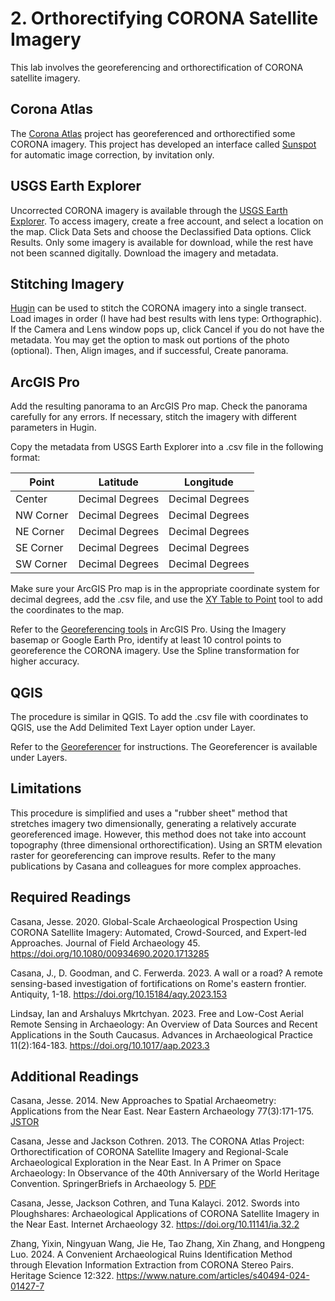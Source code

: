 # 2. Orthorectifying CORONA Satellite Imagery

This lab involves the georeferencing and orthorectification of CORONA satellite imagery.

## Corona Atlas

The [Corona Atlas](https://corona.cast.uark.edu/) project has georeferenced and orthorectified some CORONA imagery. This project has developed an interface called [Sunspot](https://sunspot.cast.uark.edu/home/login) for automatic image correction, by invitation only.

## USGS Earth Explorer

Uncorrected CORONA imagery is available through the [USGS Earth Explorer](https://earthexplorer.usgs.gov/). To access imagery, create a free account, and select a location on the map. Click Data Sets and choose the Declassified Data options. Click Results. Only some imagery is available for download, while the rest have not been scanned digitally. Download the imagery and metadata.

## Stitching Imagery

[Hugin](https://hugin.sourceforge.io/) can be used to stitch the CORONA imagery into a single transect. Load images in order (I have had best results with lens type: Orthographic). If the Camera and Lens window pops up, click Cancel if you do not have the metadata. You may get the option to mask out portions of the photo (optional). Then, Align images, and if successful, Create panorama.

## ArcGIS Pro

Add the resulting panorama to an ArcGIS Pro map. Check the panorama carefully for any errors. If necessary, stitch the imagery with different parameters in Hugin.

Copy the metadata from USGS Earth Explorer into a .csv file in the following format:

| Point     | Latitude        | Longitude       |
| ---       | ---             | ---             |
| Center    | Decimal Degrees | Decimal Degrees |
| NW Corner | Decimal Degrees | Decimal Degrees |
| NE Corner | Decimal Degrees | Decimal Degrees |
| SE Corner | Decimal Degrees | Decimal Degrees |
| SW Corner | Decimal Degrees | Decimal Degrees |

Make sure your ArcGIS Pro map is in the appropriate coordinate system for decimal degrees, add the .csv file, and use the [XY Table to Point](https://pro.arcgis.com/en/pro-app/latest/tool-reference/data-management/xy-table-to-point.htm) tool to add the coordinates to the map.

Refer to the [Georeferencing tools](https://pro.arcgis.com/en/pro-app/latest/help/data/imagery/georeferencing-tools.htm) in ArcGIS Pro. Using the Imagery basemap or Google Earth Pro, identify at least 10 control points to georeference the CORONA imagery. Use the Spline transformation for higher accuracy.

## QGIS

The procedure is similar in QGIS. To add the .csv file with coordinates to QGIS, use the Add Delimited Text Layer option under Layer.

Refer to the [Georeferencer](https://docs.qgis.org/3.34/en/docs/user_manual/working_with_raster/georeferencer.html) for instructions. The Georeferencer is available under Layers.

## Limitations

This procedure is simplified and uses a "rubber sheet" method that stretches imagery two dimensionally, generating a relatively accurate georeferenced image. However, this method does not take into account topography (three dimensional orthorectification). Using an SRTM elevation raster for georeferencing can improve results. Refer to the many publications by Casana and colleagues for more complex approaches.

## Required Readings

Casana, Jesse. 2020. Global-Scale Archaeological Prospection Using CORONA Satellite
Imagery: Automated, Crowd-Sourced, and Expert-led Approaches. Journal of Field
Archaeology 45. <https://doi.org/10.1080/00934690.2020.1713285>

Casana, J., D. Goodman, and C. Ferwerda. 2023. A wall or a road? A remote sensing-based 
investigation of fortifications on Rome's eastern frontier. Antiquity, 1-18. 
<https://doi.org/10.15184/aqy.2023.153>

Lindsay, Ian and Arshaluys Mkrtchyan. 2023. Free and Low-Cost Aerial Remote Sensing in
Archaeology: An Overview of Data Sources and Recent Applications in the South Caucasus.
Advances in Archaeological Practice 11(2):164-183. <https://doi.org/10.1017/aap.2023.3>

## Additional Readings

Casana, Jesse. 2014. New Approaches to Spatial Archaeometry: Applications from the Near
East. Near Eastern Archaeology 77(3):171-175. [JSTOR](https://www.jstor.org/stable/10.5615/neareastarch.77.3.0171)

Casana, Jesse and Jackson Cothren. 2013. The CORONA Atlas Project: Orthorectification of
CORONA Satellite Imagery and Regional-Scale Archaeological Exploration in the Near East.
In A Primer on Space Archaeology: In Observance of the 40th Anniversary of the World
Heritage Convention. SpringerBriefs in Archaeology 5. [PDF](https://www.academia.edu/4405141/The_CORONA_Atlas_Project_Orthorectification_of_CORONA_Satellite_Imagery_and_Regional_Scale_Archaeological_Exploration_in_the_Near_East)

Casana, Jesse, Jackson Cothren, and Tuna Kalayci. 2012. Swords into Ploughshares: 
Archaeological Applications of CORONA Satellite Imagery in the Near East. 
Internet Archaeology 32. <https://doi.org/10.11141/ia.32.2>

Zhang, Yixin, Ningyuan Wang, Jie He, Tao Zhang, Xin Zhang, and Hongpeng Luo. 2024. A Convenient Archaeological Ruins Identification Method through Elevation Information Extraction from CORONA Stereo Pairs. 
Heritage Science 12:322. <https://www.nature.com/articles/s40494-024-01427-7>